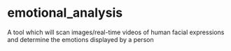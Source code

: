 # emotional_analysis


A tool which will scan images/real-time videos of human facial expressions and determine the emotions displayed by a person
